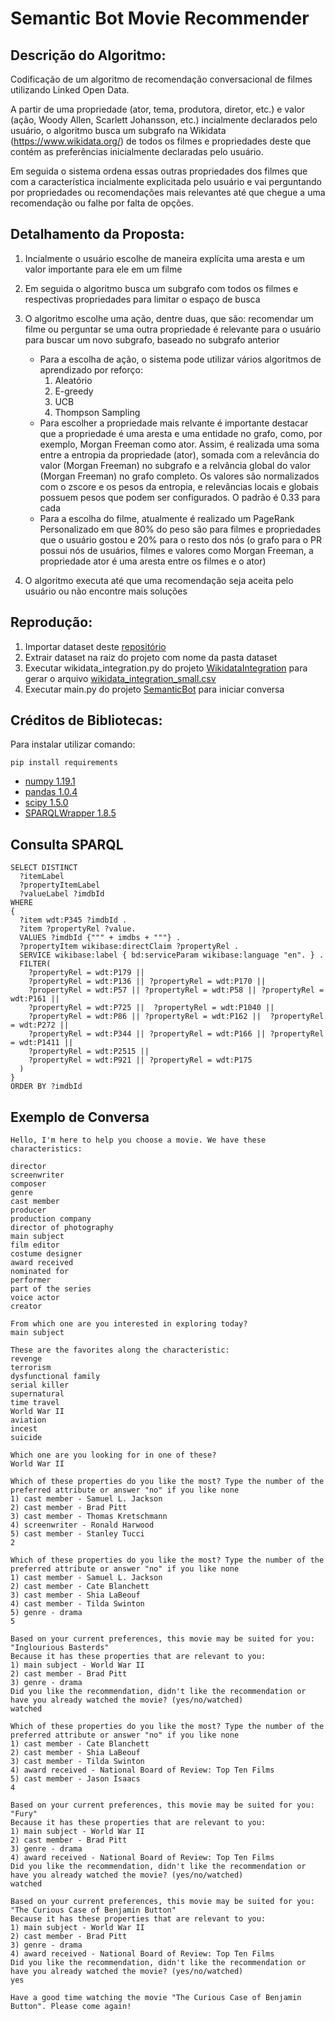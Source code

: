 # Semantic Bot Movie Recommender 

## Descrição do Algoritmo:
Codificação de um algoritmo de recomendação conversacional de filmes utilizando Linked Open Data.

A partir de uma propriedade (ator, tema, produtora, diretor, etc.) e valor (ação, Woody Allen, Scarlett Johansson, etc.) incialmente declarados pelo usuário, o algoritmo busca um subgrafo na Wikidata (https://www.wikidata.org/) de todos os filmes e propriedades deste que contém as preferências inicialmente declaradas pelo usuário.

Em seguida o sistema ordena essas outras propriedades dos filmes que com a característica  incialmente explicitada pelo usuário e vai perguntando por propriedades ou recomendações mais relevantes até que chegue a uma recomendação ou falhe por falta de opções.

## Detalhamento da Proposta:
1. Incialmente o usuário escolhe de maneira explícita uma aresta e um valor importante para ele em um filme
2. Em seguida o algoritmo busca um subgrafo com todos os filmes e respectivas propriedades para limitar o espaço de busca
3. O algoritmo escolhe uma ação, dentre duas, que são: recomendar um filme ou perguntar se uma outra propriedade é relevante para o usuário para buscar um novo subgrafo, baseado no subgrafo anterior
    - Para a escolha de ação, o sistema pode utilizar vários algoritmos de aprendizado por reforço:
      1. Aleatório
      2. E-greedy
      3. UCB
      4. Thompson Sampling
    - Para escolher a propriedade mais relvante é importante destacar que a propriedade é uma aresta e uma entidade no grafo, como, por exemplo, Morgan Freeman como ator. Assim, é realizada uma soma entre a entropia da propriedade (ator), somada com a relevância do valor (Morgan Freeman) no subgrafo e a relvância global do valor (Morgan Freeman) no grafo completo. Os valores são normalizados com o zscore e os pesos da entropia, e relevâncias locais e globais possuem pesos que podem ser configurados. O padrão é 0.33 para cada
    - Para a escolha do filme, atualmente é realizado um PageRank Personalizado em que 80% do peso são para filmes e propriedades que o usuário gostou e 20% para o resto dos nós (o grafo para o PR possui nós de usuários, filmes e valores como Morgan Freeman, a propriedade ator é uma aresta entre os filmes e o ator)

4. O algoritmo executa até que uma recomendação seja aceita pelo usuário ou não encontre mais soluções

## Reprodução:

1. Importar dataset deste [repositório](https://github.com/LuanSSouza/word-recommender-api/blob/master/dataset.rar)
2. Extrair dataset na raiz do projeto com nome da pasta dataset
3. Executar wikidata_integration.py do projeto [WikidataIntegration](https://github.com/andlzanon/semantic-bot-recommender/tree/main/WikidataIntegration) para gerar o arquivo [wikidata_integration_small.csv](https://github.com/andlzanon/semantic-bot-recommender/blob/main/WikidataIntegration/wikidata_integration_small.csv)
4. Executar main.py do projeto [SemanticBot](https://github.com/andlzanon/semantic-bot-recommender/tree/main/SemanticBot) para iniciar conversa

## Créditos de Bibliotecas:
Para instalar utilizar comando: 
    
    pip install requirements

* [numpy 1.19.1](https://numpy.org/)
* [pandas 1.0.4](https://pandas.pydata.org/)
* [scipy 1.5.0](https://www.scipy.org/)
* [SPARQLWrapper 1.8.5](https://github.com/RDFLib/sparqlwrapper)

## Consulta SPARQL
    SELECT DISTINCT
      ?itemLabel
      ?propertyItemLabel
      ?valueLabel ?imdbId
    WHERE 
    {
      ?item wdt:P345 ?imdbId .
      ?item ?propertyRel ?value.
      VALUES ?imdbId {""" + imdbs + """} .
      ?propertyItem wikibase:directClaim ?propertyRel .
      SERVICE wikibase:label { bd:serviceParam wikibase:language "en". } .
      FILTER( 
        ?propertyRel = wdt:P179 || 
        ?propertyRel = wdt:P136 || ?propertyRel = wdt:P170 || 
        ?propertyRel = wdt:P57 || ?propertyRel = wdt:P58 || ?propertyRel = wdt:P161 ||
        ?propertyRel = wdt:P725 ||  ?propertyRel = wdt:P1040 ||
        ?propertyRel = wdt:P86 || ?propertyRel = wdt:P162 ||  ?propertyRel = wdt:P272 || 
        ?propertyRel = wdt:P344 || ?propertyRel = wdt:P166 || ?propertyRel = wdt:P1411 || 
        ?propertyRel = wdt:P2515 ||
        ?propertyRel = wdt:P921 || ?propertyRel = wdt:P175
      )  
    }
    ORDER BY ?imdbId

## Exemplo de Conversa

    Hello, I'm here to help you choose a movie. We have these characteristics: 

    director
    screenwriter
    composer
    genre
    cast member
    producer
    production company
    director of photography
    main subject
    film editor
    costume designer
    award received
    nominated for
    performer
    part of the series
    voice actor
    creator

    From which one are you interested in exploring today?
    main subject

    These are the favorites along the characteristic:
    revenge
    terrorism
    dysfunctional family
    serial killer
    supernatural
    time travel
    World War II
    aviation
    incest
    suicide

    Which one are you looking for in one of these?
    World War II

    Which of these properties do you like the most? Type the number of the preferred attribute or answer "no" if you like none
    1) cast member - Samuel L. Jackson
    2) cast member - Brad Pitt
    3) cast member - Thomas Kretschmann
    4) screenwriter - Ronald Harwood
    5) cast member - Stanley Tucci
    2

    Which of these properties do you like the most? Type the number of the preferred attribute or answer "no" if you like none
    1) cast member - Samuel L. Jackson
    2) cast member - Cate Blanchett
    3) cast member - Shia LaBeouf
    4) cast member - Tilda Swinton
    5) genre - drama
    5

    Based on your current preferences, this movie may be suited for you: 
    "Inglourious Basterds"
    Because it has these properties that are relevant to you: 
    1) main subject - World War II
    2) cast member - Brad Pitt
    3) genre - drama
    Did you like the recommendation, didn't like the recommendation or have you already watched the movie? (yes/no/watched)
    watched

    Which of these properties do you like the most? Type the number of the preferred attribute or answer "no" if you like none
    1) cast member - Cate Blanchett
    2) cast member - Shia LaBeouf
    3) cast member - Tilda Swinton
    4) award received - National Board of Review: Top Ten Films
    5) cast member - Jason Isaacs
    4

    Based on your current preferences, this movie may be suited for you: 
    "Fury"
    Because it has these properties that are relevant to you: 
    1) main subject - World War II
    2) cast member - Brad Pitt
    3) genre - drama
    4) award received - National Board of Review: Top Ten Films
    Did you like the recommendation, didn't like the recommendation or have you already watched the movie? (yes/no/watched)
    watched

    Based on your current preferences, this movie may be suited for you: 
    "The Curious Case of Benjamin Button"
    Because it has these properties that are relevant to you: 
    1) main subject - World War II
    2) cast member - Brad Pitt
    3) genre - drama
    4) award received - National Board of Review: Top Ten Films
    Did you like the recommendation, didn't like the recommendation or have you already watched the movie? (yes/no/watched)
    yes

    Have a good time watching the movie "The Curious Case of Benjamin Button". Please come again!